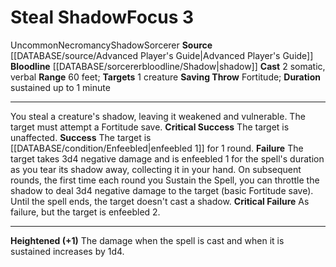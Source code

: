 ﻿---
actions: '[two-actions]'
bloodline: '[[DATABASE/sorcererbloodline/Shadow|Shadow]]'
component:
- Somatic
- Verbal
duration: sustained up to 1 minute
heighten: '+1'
heighten_level: 3, 4, 5, 6, 7, 8, 9, 10
id: '789'
level: '3'
name: Steal Shadow
range: 60 feet
rarity: Uncommon
saving_throw: Fortitude
school: Necromancy
source: '[[DATABASE/source/Advanced Player''s Guide|Advanced Player''s Guide]]'
target: 1 creature
trait:
- '[[DATABASE/trait/Necromancy|Necromancy]]'
- '[[DATABASE/trait/Shadow|Shadow]]'
- '[[DATABASE/trait/Sorcerer|Sorcerer]]'
- '[[DATABASE/trait/Uncommon|Uncommon]]'
type: Focus

---
# Steal Shadow<span class="item-type">Focus 3</span>

<span class="trait-uncommon item-trait">Uncommon</span><span class="item-trait">Necromancy</span><span class="item-trait">Shadow</span><span class="item-trait">Sorcerer</span>
**Source** [[DATABASE/source/Advanced Player's Guide|Advanced Player's Guide]] 
**Bloodline** [[DATABASE/sorcererbloodline/Shadow|shadow]]
**Cast** <span class="action-icon">2</span> somatic, verbal
**Range** 60 feet; **Targets** 1 creature
**Saving Throw** Fortitude; **Duration** sustained up to 1 minute

---
You steal a creature's shadow, leaving it weakened and vulnerable. The target must attempt a Fortitude save.
**Critical Success** The target is unaffected.
**Success** The target is [[DATABASE/condition/Enfeebled|enfeebled 1]] for 1 round.
**Failure** The target takes 3d4 negative damage and is enfeebled 1 for the spell's duration as you tear its shadow away, collecting it in your hand. On subsequent rounds, the first time each round you Sustain the Spell, you can throttle the shadow to deal 3d4 negative damage to the target (basic Fortitude save). Until the spell ends, the target doesn't cast a shadow.
**Critical Failure** As failure, but the target is enfeebled 2.

---
**Heightened (+1)** The damage when the spell is cast and when it is sustained increases by 1d4.